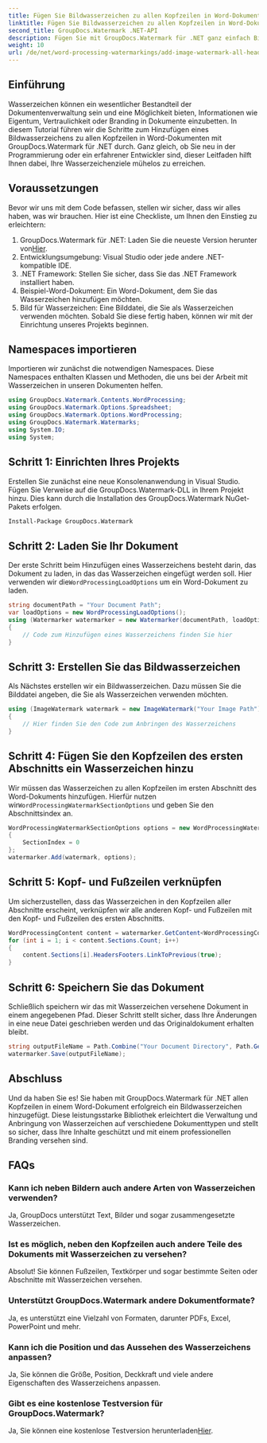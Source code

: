 ```yaml
---
title: Fügen Sie Bildwasserzeichen zu allen Kopfzeilen in Word-Dokumenten hinzu
linktitle: Fügen Sie Bildwasserzeichen zu allen Kopfzeilen in Word-Dokumenten hinzu
second_title: GroupDocs.Watermark .NET-API
description: Fügen Sie mit GroupDocs.Watermark für .NET ganz einfach Bildwasserzeichen zu allen Kopfzeilen in Word-Dokumenten hinzu. Folgen Sie unserer Schritt-für-Schritt-Anleitung mit detaillierten Codebeispielen.
weight: 10
url: /de/net/word-processing-watermarkings/add-image-watermark-all-headers-word-docs/
---
```

## Einführung
Wasserzeichen können ein wesentlicher Bestandteil der Dokumentenverwaltung sein und eine Möglichkeit bieten, Informationen wie Eigentum, Vertraulichkeit oder Branding in Dokumente einzubetten. In diesem Tutorial führen wir die Schritte zum Hinzufügen eines Bildwasserzeichens zu allen Kopfzeilen in Word-Dokumenten mit GroupDocs.Watermark für .NET durch. Ganz gleich, ob Sie neu in der Programmierung oder ein erfahrener Entwickler sind, dieser Leitfaden hilft Ihnen dabei, Ihre Wasserzeichenziele mühelos zu erreichen.
## Voraussetzungen
Bevor wir uns mit dem Code befassen, stellen wir sicher, dass wir alles haben, was wir brauchen. Hier ist eine Checkliste, um Ihnen den Einstieg zu erleichtern:
1.  GroupDocs.Watermark für .NET: Laden Sie die neueste Version herunter von[Hier](https://releases.groupdocs.com/Watermark/net/).
2. Entwicklungsumgebung: Visual Studio oder jede andere .NET-kompatible IDE.
3. .NET Framework: Stellen Sie sicher, dass Sie das .NET Framework installiert haben.
4. Beispiel-Word-Dokument: Ein Word-Dokument, dem Sie das Wasserzeichen hinzufügen möchten.
5. Bild für Wasserzeichen: Eine Bilddatei, die Sie als Wasserzeichen verwenden möchten.
Sobald Sie diese fertig haben, können wir mit der Einrichtung unseres Projekts beginnen.
## Namespaces importieren
Importieren wir zunächst die notwendigen Namespaces. Diese Namespaces enthalten Klassen und Methoden, die uns bei der Arbeit mit Wasserzeichen in unseren Dokumenten helfen.
```csharp
using GroupDocs.Watermark.Contents.WordProcessing;
using GroupDocs.Watermark.Options.Spreadsheet;
using GroupDocs.Watermark.Options.WordProcessing;
using GroupDocs.Watermark.Watermarks;
using System.IO;
using System;
```
## Schritt 1: Einrichten Ihres Projekts
Erstellen Sie zunächst eine neue Konsolenanwendung in Visual Studio. Fügen Sie Verweise auf die GroupDocs.Watermark-DLL in Ihrem Projekt hinzu. Dies kann durch die Installation des GroupDocs.Watermark NuGet-Pakets erfolgen.
```bash
Install-Package GroupDocs.Watermark
```
## Schritt 2: Laden Sie Ihr Dokument
 Der erste Schritt beim Hinzufügen eines Wasserzeichens besteht darin, das Dokument zu laden, in das das Wasserzeichen eingefügt werden soll. Hier verwenden wir die`WordProcessingLoadOptions` um ein Word-Dokument zu laden.
```csharp
string documentPath = "Your Document Path";
var loadOptions = new WordProcessingLoadOptions();
using (Watermarker watermarker = new Watermarker(documentPath, loadOptions))
{
    // Code zum Hinzufügen eines Wasserzeichens finden Sie hier
}
```
## Schritt 3: Erstellen Sie das Bildwasserzeichen
Als Nächstes erstellen wir ein Bildwasserzeichen. Dazu müssen Sie die Bilddatei angeben, die Sie als Wasserzeichen verwenden möchten.
```csharp
using (ImageWatermark watermark = new ImageWatermark("Your Image Path"))
{
    // Hier finden Sie den Code zum Anbringen des Wasserzeichens
}
```
## Schritt 4: Fügen Sie den Kopfzeilen des ersten Abschnitts ein Wasserzeichen hinzu
 Wir müssen das Wasserzeichen zu allen Kopfzeilen im ersten Abschnitt des Word-Dokuments hinzufügen. Hierfür nutzen wir`WordProcessingWatermarkSectionOptions` und geben Sie den Abschnittsindex an.
```csharp
WordProcessingWatermarkSectionOptions options = new WordProcessingWatermarkSectionOptions
{
    SectionIndex = 0
};
watermarker.Add(watermark, options);
```
## Schritt 5: Kopf- und Fußzeilen verknüpfen
Um sicherzustellen, dass das Wasserzeichen in den Kopfzeilen aller Abschnitte erscheint, verknüpfen wir alle anderen Kopf- und Fußzeilen mit den Kopf- und Fußzeilen des ersten Abschnitts.
```csharp
WordProcessingContent content = watermarker.GetContent<WordProcessingContent>();
for (int i = 1; i < content.Sections.Count; i++)
{
    content.Sections[i].HeadersFooters.LinkToPrevious(true);
}
```
## Schritt 6: Speichern Sie das Dokument
Schließlich speichern wir das mit Wasserzeichen versehene Dokument in einem angegebenen Pfad. Dieser Schritt stellt sicher, dass Ihre Änderungen in eine neue Datei geschrieben werden und das Originaldokument erhalten bleibt.
```csharp
string outputFileName = Path.Combine("Your Document Directory", Path.GetFileName(documentPath));
watermarker.Save(outputFileName);
```
## Abschluss
Und da haben Sie es! Sie haben mit GroupDocs.Watermark für .NET allen Kopfzeilen in einem Word-Dokument erfolgreich ein Bildwasserzeichen hinzugefügt. Diese leistungsstarke Bibliothek erleichtert die Verwaltung und Anbringung von Wasserzeichen auf verschiedene Dokumenttypen und stellt so sicher, dass Ihre Inhalte geschützt und mit einem professionellen Branding versehen sind.
## FAQs
### Kann ich neben Bildern auch andere Arten von Wasserzeichen verwenden?
Ja, GroupDocs unterstützt Text, Bilder und sogar zusammengesetzte Wasserzeichen.
### Ist es möglich, neben den Kopfzeilen auch andere Teile des Dokuments mit Wasserzeichen zu versehen?
Absolut! Sie können Fußzeilen, Textkörper und sogar bestimmte Seiten oder Abschnitte mit Wasserzeichen versehen.
### Unterstützt GroupDocs.Watermark andere Dokumentformate?
Ja, es unterstützt eine Vielzahl von Formaten, darunter PDFs, Excel, PowerPoint und mehr.
### Kann ich die Position und das Aussehen des Wasserzeichens anpassen?
Ja, Sie können die Größe, Position, Deckkraft und viele andere Eigenschaften des Wasserzeichens anpassen.
### Gibt es eine kostenlose Testversion für GroupDocs.Watermark?
 Ja, Sie können eine kostenlose Testversion herunterladen[Hier](https://releases.groupdocs.com/).